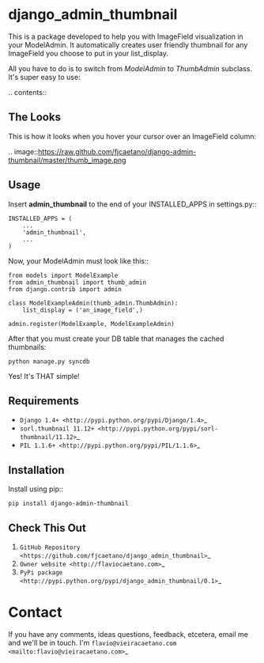 django_admin_thumbnail
======================
This is a package developed to help you with ImageField visualization in your ModelAdmin. It automatically creates user friendly thumbnail for any ImageField you choose to put in your list_display.

All you have to do is to switch from *ModelAdmin* to *ThumbAdmin* subclass. It's super easy to use:

.. contents::

The Looks
---------
This is how it looks when you hover your cursor over an ImageField column:

.. image::https://raw.github.com/fjcaetano/django-admin-thumbnail/master/thumb_image.png

Usage
-----

Insert **admin_thumbnail** to the end of your INSTALLED_APPS in settings.py::

    INSTALLED_APPS = (
        ...
        'admin_thumbnail',
        ...
    )

Now, your ModelAdmin must look like this::

    from models import ModelExample
    from admin_thumbnail import thumb_admin
    from django.contrib import admin

    class ModelExampleAdmin(thumb_admin.ThumbAdmin):
        list_display = ('an_image_field',)

    admin.register(ModelExample, ModelExampleAdmin)
    
After that you must create your DB table that manages the cached thumbnails:

    python manage.py syncdb

Yes! It's THAT simple!

Requirements
------------
* `Django 1.4+ <http://pypi.python.org/pypi/Django/1.4>`_
* `sorl.thumbnail 11.12+ <http://pypi.python.org/pypi/sorl-thumbnail/11.12>`_
* `PIL 1.1.6+ <http://pypi.python.org/pypi/PIL/1.1.6>`_

Installation
------------
Install using pip::

    pip install django-admin-thumbnail

Check This Out
--------------
1. `GitHub Repository <https://github.com/fjcaetano/django_admin_thumbnail>`_
2. `Owner website <http://flaviocaetano.com>`_
3. `PyPi package <http://pypi.python.org/pypi/django_admin_thumbnail/0.1>`_


Contact
==============
If you have any comments, ideas questions, feedback, etcetera, email me and we'll be in touch. I'm `flavio@vieiracaetano.com <mailto:flavio@vieiracaetano.com>`_
